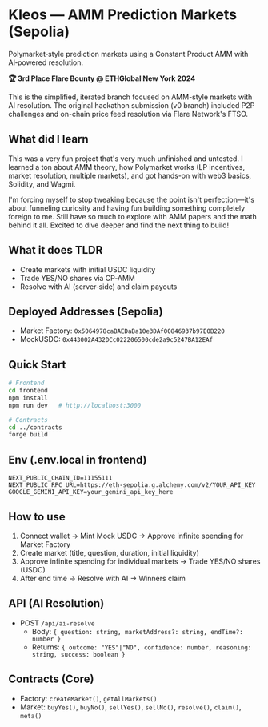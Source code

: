 # Kleos — AMM Prediction Markets (Sepolia)

Polymarket‑style prediction markets using a Constant Product AMM with AI‑powered resolution.

**🏆 3rd Place Flare Bounty @ ETHGlobal New York 2024**

This is the simplified, iterated branch focused on AMM-style markets with AI resolution. The original hackathon submission (v0 branch) included P2P challenges and on-chain price feed resolution via Flare Network's FTSO.

## What did I learn

This was a very fun project that's very much unfinished and untested. I learned a ton about AMM theory, how Polymarket works (LP incentives, market resolution, multiple markets), and got hands-on with web3 basics, Solidity, and Wagmi.

I'm forcing myself to stop tweaking because the point isn't perfection—it's about funneling curiosity and having fun building something completely foreign to me. Still have so much to explore with AMM papers and the math behind it all. Excited to dive deeper and find the next thing to build!

## What it does TLDR

- Create markets with initial USDC liquidity
- Trade YES/NO shares via CP‑AMM
- Resolve with AI (server‑side) and claim payouts

## Deployed Addresses (Sepolia)

- Market Factory: `0x5064978caBAEDaBa10e3DAf00846937b97E0B220`
- MockUSDC: `0x443002A432DCc022206500cde2a9c5247BA12EAf`

## Quick Start

```bash
# Frontend
cd frontend
npm install
npm run dev   # http://localhost:3000

# Contracts
cd ../contracts
forge build
```

## Env (.env.local in frontend)

```env
NEXT_PUBLIC_CHAIN_ID=11155111
NEXT_PUBLIC_RPC_URL=https://eth-sepolia.g.alchemy.com/v2/YOUR_API_KEY
GOOGLE_GEMINI_API_KEY=your_gemini_api_key_here
```

## How to use

1. Connect wallet → Mint Mock USDC → Approve infinite spending for Market Factory
2. Create market (title, question, duration, initial liquidity)
3. Approve infinite spending for individual markets → Trade YES/NO shares (USDC)
4. After end time → Resolve with AI → Winners claim

## API (AI Resolution)

- POST `/api/ai-resolve`
  - Body: `{ question: string, marketAddress?: string, endTime?: number }`
  - Returns: `{ outcome: "YES"|"NO", confidence: number, reasoning: string, success: boolean }`

## Contracts (Core)

- Factory: `createMarket()`, `getAllMarkets()`
- Market: `buyYes()`, `buyNo()`, `sellYes()`, `sellNo()`, `resolve()`, `claim()`, `meta()`
